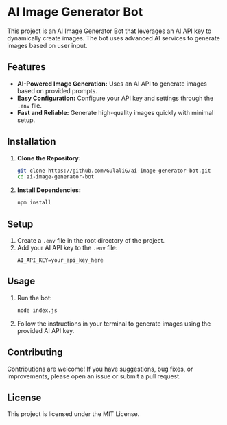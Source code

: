 # AI Image Generator Bot

This project is an AI Image Generator Bot that leverages an AI API key to dynamically create images. The bot uses advanced AI services to generate images based on user input.

## Features

- **AI-Powered Image Generation:** Uses an AI API to generate images based on provided prompts.
- **Easy Configuration:** Configure your API key and settings through the `.env` file.
- **Fast and Reliable:** Generate high-quality images quickly with minimal setup.

## Installation

1. **Clone the Repository:**
   ```bash
   git clone https://github.com/GulaliG/ai-image-generator-bot.git
   cd ai-image-generator-bot
   ```

2. **Install Dependencies:**
   ```bash
   npm install
   ```

## Setup

1. Create a `.env` file in the root directory of the project.
2. Add your AI API key to the `.env` file:
   ```env
   AI_API_KEY=your_api_key_here
   ```

## Usage

1. Run the bot:
   ```bash
   node index.js
   ```
2. Follow the instructions in your terminal to generate images using the provided AI API key.

## Contributing

Contributions are welcome! If you have suggestions, bug fixes, or improvements, please open an issue or submit a pull request.

## License

This project is licensed under the MIT License.
```
